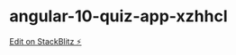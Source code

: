# angular-10-quiz-app-xzhhcl

[Edit on StackBlitz ⚡️](https://stackblitz.com/edit/angular-10-quiz-app-oxlscu)